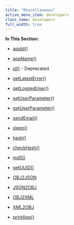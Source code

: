 ```yaml
---
title: "Miscellaneous"
active_menu_item: developers
class_name: developers
full_width: true
---
```



**In This Section:**

 - [appId()](appid)

 - [appName()](appname)

 - [id()](id) - Deprecated

 - [getLatestError()](getlatesterror)

 - [getLoggedUser()](getloggeduser2)

 - [setUserParameter()](setuserparameter)

 - [getUserParameter()](getuserparameter)

 - [sendEmail()](sendemail2)

 - [sleep()](sleep)

 - [hash()](cryptblowfish)

 - [checkHash()](checkcryptblowfish)

 - [md5()](md5)

 - [getUUID()](getuuid)

 - [OBJ2JSON](obj2json)

 - [JSON2OBJ](json2obj)

 - [OBJ2XML](obj2xml)

 - [XML2OBJ](xml2obj)

 - [printApp()](../../../client-api/app-functions/printapp)

